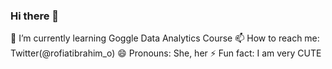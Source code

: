 ### Hi there 👋
🌱 I’m currently learning Goggle Data Analytics Course
📫 How to reach me: Twitter(@rofiatibrahim_o)
😄 Pronouns: She, her
⚡ Fun fact: I am very CUTE
<!--
**RofiatIbrahim/RofiatIbrahim** is a ✨ _special_ ✨ repository because its `README.md` (this file) appears on your GitHub profile.

Here are some ideas to get you started:

- 🔭 I’m currently working on ...
🌱 I’m currently learning Goggle Data Analytics Course
- 👯 I’m looking to collaborate on ...
- 🤔 I’m looking for help with ...
- 💬 Ask me about ...

- 😄 Pronouns: ...
- ⚡ Fun fact: ...
-->
